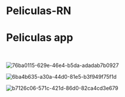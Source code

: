 # Peliculas-RN
<h1>Peliculas app</h1> <br>

![76ba0115-629e-46e4-b5da-adadab7b0927](https://user-images.githubusercontent.com/10177291/120577598-28d8ea00-c3ea-11eb-8e5f-37bb7b695a59.jpg)

![6ba4b635-a30a-44d0-81e5-b3f949f75f1d](https://user-images.githubusercontent.com/10177291/120577599-29718080-c3ea-11eb-9126-c2f42d8a6bf7.jpg)

![b7126c06-571c-421d-86d0-82ca4cd3e679](https://user-images.githubusercontent.com/10177291/120577601-2aa2ad80-c3ea-11eb-9f7b-3288cc05e781.jpg)
